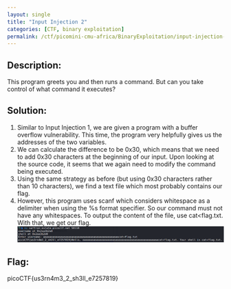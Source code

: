 ```yaml
---
layout: single
title: "Input Injection 2"
categories: [CTF, binary exploitation]
permalink: /ctf/picomini-cmu-africa/BinaryExploitation/input-injection-2/
---
```


## Description:
This program greets you and then runs a command. But can you take control of what command it executes?

## Solution:
1. Similar to Input Injection 1, we are given a program with a buffer overflow vulnerability. This time, the program very helpfully gives us the addresses of the two variables. 
2. We can calculate the difference to be 0x30, which means that we need to add 0x30 characters at the beginning of our input. Upon looking at the source code, it seems that we again need to modify the command being executed.
3. Using the same strategy as before (but using 0x30 characters rather than 10 characters), we find a text file which most probably contains our flag. 
4. However, this program uses scanf which considers whitespace as a delimiter when using the %s format specifier. So our command must not have any whitespaces. To output the content of the file, use cat&lt;flag.txt. With that, we get our flag.
![Buffer overflow exploited](images/input-injection-2-1.png)

## Flag:
picoCTF{us3rn4m3_2_sh3ll_e7257819}